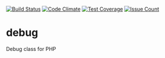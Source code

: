 [![Build Status](https://travis-ci.org/renatoaraujo/debug.svg?branch=master)](https://travis-ci.org/renatoaraujo/debug) [![Code Climate](https://codeclimate.com/github/renatoaraujo/debug/badges/gpa.svg)](https://codeclimate.com/github/renatoaraujo/debug) [![Test Coverage](https://codeclimate.com/github/renatoaraujo/debug/badges/coverage.svg)](https://codeclimate.com/github/renatoaraujo/debug/coverage) [![Issue Count](https://codeclimate.com/github/renatoaraujo/debug/badges/issue_count.svg)](https://codeclimate.com/github/renatoaraujo/debug)

# debug
Debug class for PHP
